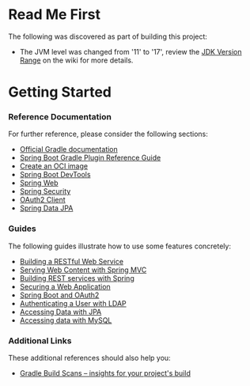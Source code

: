 # Read Me First
The following was discovered as part of building this project:

* The JVM level was changed from '11' to '17', review the [JDK Version Range](https://github.com/spring-projects/spring-framework/wiki/Spring-Framework-Versions#jdk-version-range) on the wiki for more details.

# Getting Started

### Reference Documentation
For further reference, please consider the following sections:

* [Official Gradle documentation](https://docs.gradle.org)
* [Spring Boot Gradle Plugin Reference Guide](https://docs.spring.io/spring-boot/docs/3.1.1/gradle-plugin/reference/html/)
* [Create an OCI image](https://docs.spring.io/spring-boot/docs/3.1.1/gradle-plugin/reference/html/#build-image)
* [Spring Boot DevTools](https://docs.spring.io/spring-boot/docs/3.1.1/reference/htmlsingle/#using.devtools)
* [Spring Web](https://docs.spring.io/spring-boot/docs/3.1.1/reference/htmlsingle/#web)
* [Spring Security](https://docs.spring.io/spring-boot/docs/3.1.1/reference/htmlsingle/#web.security)
* [OAuth2 Client](https://docs.spring.io/spring-boot/docs/3.1.1/reference/htmlsingle/#web.security.oauth2.client)
* [Spring Data JPA](https://docs.spring.io/spring-boot/docs/3.1.1/reference/htmlsingle/#data.sql.jpa-and-spring-data)

### Guides
The following guides illustrate how to use some features concretely:

* [Building a RESTful Web Service](https://spring.io/guides/gs/rest-service/)
* [Serving Web Content with Spring MVC](https://spring.io/guides/gs/serving-web-content/)
* [Building REST services with Spring](https://spring.io/guides/tutorials/rest/)
* [Securing a Web Application](https://spring.io/guides/gs/securing-web/)
* [Spring Boot and OAuth2](https://spring.io/guides/tutorials/spring-boot-oauth2/)
* [Authenticating a User with LDAP](https://spring.io/guides/gs/authenticating-ldap/)
* [Accessing Data with JPA](https://spring.io/guides/gs/accessing-data-jpa/)
* [Accessing data with MySQL](https://spring.io/guides/gs/accessing-data-mysql/)

### Additional Links
These additional references should also help you:

* [Gradle Build Scans – insights for your project's build](https://scans.gradle.com#gradle)

